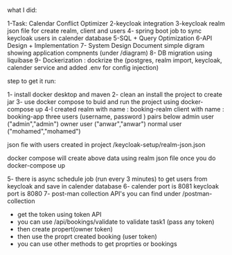 what I did: 

1-Task: Calendar Conflict Optimizer
2-keycloak integration
3-keycloak realm json file for create realm, client and users
4- spring boot job to sync keycloak users in calender database
5-SQL + Query Optimization
6-API Design + Implementation
7- System Design Document simple digram showing application compnents (under /diagram)
8- DB migration using liquibase
9- Dockerization : dockrize the (postgres, realm import, keycloak, calender service and added .env for config injection)

step to get it run:

1- install docker desktop and maven
2- clean an install the project to create jar
3- use docker compose to buid and run the project using docker-compose up
4-I created
 realm with name : booking-realm
client with name : booking-app 
three users
(username, password )  pairs below
admin user ("admin","admin")
owner user ("anwar","anwar")
normal user ("mohamed","mohamed")

json fie with users created in project /keycloak-setup/realm-json.json

docker compose will create above data using realm json file once you do docker-compose up

5- there is async schedule job (run every 3 minutes) to get users from keycloak and save in calender database
6- calender port is 8081  keycloak port is 8080
7- post-man collection API's you can find under /postman-collection
 - get the token using token API
 - you can use /api/bookings/validate to validate task1 (pass any token)
- then create propert(owner token)
- then use the proprt created booking (user token)
- you can use other methods to get proprties or bookings
